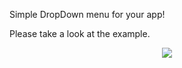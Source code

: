 Simple DropDown menu for your app!

Please take a look at the example.

<p align="center">
    <img src ="https://raw.githubusercontent.com/alinz/react-native-dropdown/master/dropdown.gif" />
</p>
